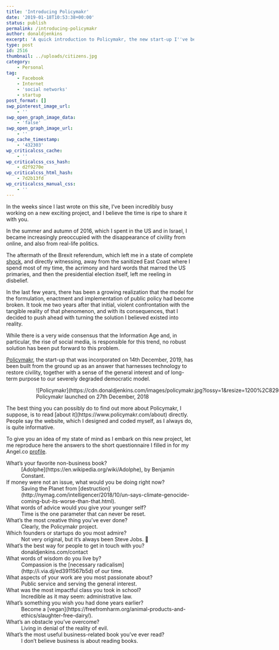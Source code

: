 ```yaml
---
title: 'Introducing Policymakr'
date: '2019-01-18T10:53:38+00:00'
status: publish
permalink: /introducing-policymakr
author: donaldjenkins
excerpt: 'A quick introduction to Policymakr, the new start-up I''ve been planning since the dramatic events of 2016, and which I''ve finally decided to launch. And a little question-and-answer session, as an added bonus.'
type: post
id: 2516
thumbnail: ../uploads/citizens.jpg
category:
    - Personal
tag:
    - Facebook
    - Internet
    - 'social networks'
    - startup
post_format: []
swp_pinterest_image_url:
    - ''
swp_open_graph_image_data:
    - 'false'
swp_open_graph_image_url:
    - ''
swp_cache_timestamp:
    - '432303'
wp_criticalcss_cache:
    - ''
wp_criticalcss_css_hash:
    - d2f9270e
wp_criticalcss_html_hash:
    - 7d2b13fd
wp_criticalcss_manual_css:
    - ''
---
```

In the weeks since I last wrote on this site, I’ve been incredibly busy working on a new exciting project, and I believe the time is ripe to share it with you.

In the summer and autumn of 2016, which I spent in the US and in Israel, I became increasingly preoccupied with the disappearance of civility from online, and also from real-life politics.

The aftermath of the Brexit referendum, which left me in a state of complete [shock](https://www.donaldjenkins.com/brexit-would-be-constitutional-and-economic-suicide/), and directly witnessing, away from the sanitized East Coast where I spend most of my time, the acrimony and hard words that marred the US primaries, and then the presidential election itself, left me reeling in disbelief.

In the last few years, there has been a growing realization that the model for the formulation, enactment and implementation of public policy had become broken. It took me two years after that initial, violent confrontation with the tangible reality of that phenomenon, and with its consequences, that I decided to push ahead with turning the solution I believed existed into reality.

While there is a very wide consensus that the Information Age and, in particular, the rise of social media, is responsible for this trend, no robust solution has been put forward to this problem.

[Policymakr](https://www.policymakr.com), the start-up that was incorporated on 14th December, 2019, has been built from the ground up as an answer that harnesses technology to restore civility, together with a sense of the general interest and of long-term purpose to our severely degraded democratic model.

<figure><figure aria-describedby="caption-attachment-3299" class="wp-caption alignnone" id="attachment_3299" style="width: 2038px">![Policymakr](https://cdn.donaldjenkins.com/images/policymakr.jpg?lossy=1&resize=1200%2C829&ssl=1)<figcaption class="wp-caption-text" id="caption-attachment-3299">Policymakr launched on 27th December, 2018</figcaption></figure>

</figure>The best thing you can possibly do to find out more about Policymakr, I suppose, is to read [about it](https://www.policymakr.com/about) directly. People say the website, which I designed and coded myself, as I always do, is quite informative.

To give you an idea of my state of mind as I embark on this new project, let me reproduce here the answers to the short questionnaire I filled in for my Angel.co [profile](https://angel.co/u/donaldjenkins).

<dl class="interview"><dt>What’s your favorite non-business book?</dt><dd>[Adolphe](https://en.wikipedia.org/wiki/Adolphe), by Benjamin Constant.</dd><dt>If money were not an issue, what would you be doing right now?</dt><dd>Saving the Planet from [destruction](http://nymag.com/intelligencer/2018/10/un-says-climate-genocide-coming-but-its-worse-than-that.html).</dd><dt>What words of advice would you give your younger self?</dt><dd>Time is the one parameter that can never be reset.</dd><dt>What’s the most creative thing you’ve ever done?</dt><dd>Clearly, the Policymakr project.</dd><dt>Which founders or startups do you most admire?</dt><dd>Not very original, but it’s always been Steve Jobs. </dd><dt>What’s the best way for people to get in touch with you?</dt><dd>donaldjenkins.com/contact</dd><dt>What words of wisdom do you live by?</dt><dd>Compassion is the [necessary radicalism](http://i.via.dj/ed3911567b5d) of our time.</dd><dt>What aspects of your work are you most passionate about?</dt><dd>Public service and serving the general interest.</dd><dt>What was the most impactful class you took in school?</dt><dd>Incredible as it may seem: administrative law.</dd><dt>What’s something you wish you had done years earlier?</dt><dd>Become a [vegan](https://freefromharm.org/animal-products-and-ethics/slaughter-free-dairy/).</dd><dt>What’s an obstacle you’ve overcome?</dt><dd>Living in denial of the reality of evil.</dd><dt>What’s the most useful business-related book you’ve ever read?</dt><dd>I don’t believe business is about reading books.</dd></dl>